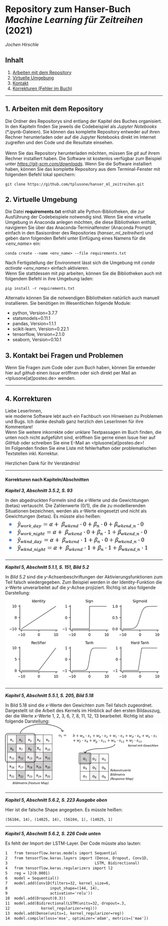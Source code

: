 # Repository zum Hanser-Buch *Machine Learning für Zeitreihen* (2021)
*Jochen Hirschle*

## Inhalt
1. [Arbeiten mit dem Repository](aArbeiten-mit-dem-repository)
2. [Virtuelle Umgebung](#virtuelle-umgebung)
3. [Kontakt](#Kontakt-bei-Fragen-und-Problemen)
4. [Korrekturen (Fehler im Buch)](#Korrekturen)
***
## 1. Arbeiten mit dem Repository 
Die Ordner des Repositorys sind entlang der Kapitel des Buches organisiert. 
In den Kapiteln finden Sie jeweils die Codebeispiel als *Jupyter Notebooks* (\*.ipynb-Dateien). 
Sie können das komplette Repository entweder auf ihren Rechner herunterladen oder auf die Jupyter Notebooks direkt im Internet zugreifen 
und den Code und die Resultate einsehen.<br><br>
Wenn Sie das Repository herunterladen möchten, müssen Sie *git* auf ihrem Rechner installiert haben. Die Software ist kostenlos verfügbar
zum Beispiel unter *https://git-scm.com/downloads*. Wenn Sie die Software installiert haben, können Sie das komplette Repository
aus dem Terminal-Fenster mit folgendem Befehl lokal speichern:<br>
```
git clone https://github.com/tplusone/hanser_ml_zeitreihen.git
```
## 2. Virtuelle Umgebung
Die Datei **requirements.txt** enthält alle Python-Bibliotheken, die zur Ausführung der Codebeispiele notwendig sind. 
Wenn Sie eine virtuelle Umgebung in Anaconda anlegen möchten, die diese Bibliotheken enthält, navigieren Sie über das Anaconda-Terminalfenster
(Anaconda Prompt) einfach in den Basisordner des Repositories (*hanser_ml_zeitreihen*) und geben 
dann folgenden Befehl unter Einfügung eines Namens für die *<env_name>* ein:<br>
```
conda create --name <env_name> --file requirements.txt
```
Nach Fertigstellung der Environment lässt sich die Umgebung mit *conda activate <env_name>* einfach aktivieren.<br>
Wenn Sie stattdessen mit *pip* arbeiten, können Sie die Bibliotheken auch mit folgendem Befehl in ihre Umgebung laden:<br>
```
pip install -r requirements.txt
```
Alternativ können Sie die notwendigen Bibliotheken natürlich auch manuell installieren. Sie benötigen im Wesentlichen folgende Module:<br>
- python, Version=3.7.7
- statsmodels=0.11.1
- pandas, Version=1.1.1
- scikit-learn, Version=0.22.1
- tensorflow, Version=2.1.0
- seaborn, Version=0.10.1

## 3. Kontakt bei Fragen und Problemen
Wenn Sie Fragen zum Code oder zum Buch haben, können Sie entweder hier auf *github* einen *Issue* eröffnen oder sich direkt per Mail
an <tplusone[at]posteo.de> wenden.

***

## 4. Korrekturen

Liebe LeserInnen,  
wie moderne Software lebt auch ein Fachbuch von Hinweisen zu Problemen und Bugs. 
Ich danke deshalb ganz herzlich den LeserInnen für ihre Kommentare!  
Wenn Sie weitere inkorrekte oder unklare Textpassagen im Buch finden, die unten noch nicht aufgeführt sind, eröffnen Sie gerne einen Issue hier auf *GitHub* oder schreiben Sie eine E-Mail an <tplusone[at]posteo.de>!  
Im Folgenden finden Sie eine Liste mit fehlerhaften oder problematischen Textstellen inkl. Korrektur.  
  
Herzlichen Dank für Ihr Verständnis!  
***
#### Korrekturen nach Kapiteln/Abschnitten
**_Kapitel 3, Abschnitt 3.5.2, S. 93_**

In den abgedruckten Formeln sind die _x_-Werte und die Gewichtungen (betas) vertauscht. Die Zahlenwerte (0/1), die die zu modellierenden Situationen bezeichnen, werden als _x_-Werte eingesetzt und nicht als Gewichtungen (betas). Es müsste also heißen:
![Interaktionen](Interaktionen.png)
***
**_Kapitel 5, Abschnitt 5.1.1, S. 151, Bild 5.2_**

In _Bild 5.2_ sind die _y_-Achsenbeschriftungen der Aktivierungsfunktionen zum Teil falsch wiedergegeben. Zum Beispiel werden in der Identity-Funktion die _x_-Werte unverarbeitet auf die _y_-Achse projiziert. Richtig ist also folgende Darstellung:
![Interaktionen](Bild5_2.png)
***
**_Kapitel 5, Abschnitt 5.5.1, S. 205, Bild 5.18_**

In Bild 5.18 sind die _x_-Werte den Gewichten zum Teil falsch zugeordnet. Dargestellt ist die Arbeit des Kernels im Hinblick auf den ersten Bildauszug, der die Werte _x_-Werte 1, 2, 3, 6, 7, 8, 11, 12, 13 bearbeitet. Richtig ist also folgende Darstellung:
![Interaktionen](Bild5_18.png)
***
**_Kapitel 5, Abschnitt 5.6.2, S. 223 Ausgabe oben_**

Hier ist die falsche Shape angegeben. Es müsste heißen:

    (56104, 14), (14025, 14), (56104, 1), (14025, 1)  
***
**_Kapitel 5, Abschnitt 5.6.2, S. 226 Code unten_**

Es fehlt der Import der LSTM-Layer. Der Code müsste also lauten:

    1	from tensorflow.keras.models import Sequential
    2	from tensorflow.keras.layers import (Dense, Dropout, Conv1D, 
    3	                                    LSTM, Bidirectional)
    4	from tensorflow.keras.regularizers import l2
    5	reg = l2(0.0001)
    6	model = Sequential()
    7	model.add(Conv1D(filters=32, kernel_size=6, 
    8	                input_shape=(144, 14), 
    9	                activation='relu'))
    10	model.add(Dropout(0.3))
    11	model.add(Bidirectional(LSTM(units=32, dropout=.3, 
    12	            kernel_regularizer=reg)))            
    13	model.add(Dense(units=1, kernel_regularizer=reg))
    14	model.compile(loss='mse', optimizer='adam', metrics=['mae'])

